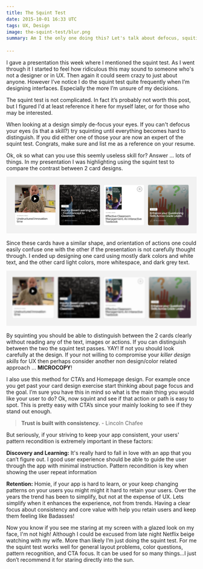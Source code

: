 ```yaml
---
title: The Squint Test
date: 2015-10-01 16:33 UTC
tags: UX, Design
image: the-squint-test/blur.png
summary: Am I the only one doing this? Let's talk about defocus, squiting, pattern recongition, contrast, and consistancy

---
```


I gave a presentation this week where I mentioned the squint test. As I went through it I started to feel how ridiculous this may sound to someone who's not a designer or in UX. Then again it could seem crazy to just about anyone. However I’ve notice I do the squint test quite frequently when I’m designing interfaces. Especially the more I’m unsure of my decisions.

The squint test is not complicated. In fact it’s probably not worth this post, but I figured I'd at least reference it here for myself later, or for those who may be interested.

When looking at a design simply de-focus your eyes. If you can't defocus your eyes (is that a skill?) try squinting until everything becomes hard to distinguish. If you did either one of those your are now an expert of the squint test. Congrats, make sure and list me as a reference on your resume.

Ok, ok so what can you use this seemly useless skill for? Answer ... lots of things. In my presentation I was highlighting using the squint test to compare the contrast between 2 card designs.

![Cards](the-squint-test/cards.png)

Since these cards have a similar shape, and orientation of actions one could easily confuse one with the other if the presentation is not carefully thought through. I ended up designing one card using mostly dark colors and white text, and the other card light colors, more whitespace, and dark grey text.

![Cards](the-squint-test/blur.png)

By squinting you should be able to distinguish between the 2 cards clearly without reading any of the text, images or actions. If you can distinguish between the two the squint test passes. YAY! If not you should look carefully at the design. If your not willing to compromise your *killer design skills* for UX then perhaps consider another non design/color related approach ... **MICROCOPY**!

I also use this method for CTA’s and Homepage design. For example once you get past your card design exercise start thinking about page focus and the goal. I’m sure you have this in mind so what is the main thing you would like your user to do? Ok, now squint and see if that action or path is easy to spot. This is pretty easy with CTA’s since your mainly looking to see if they stand out enough.

> **Trust is built with consistency.** - Lincoln Chafee

But seriously, if your striving to keep your app consistent, your users' pattern recondition is extremely important in these factors:

**Discovery and Learning:** It's really hard to fall in love with an app that you can’t figure out. I good user experience should be able to guide the user through the app with minimal instruction. Pattern recondition is key when showing the user repeat information

**Retention:** Homie, if your app is hard to learn, or your keep changing patterns on your users you might might it hard to retain your users. Over the years the trend has been to simplify, but not at the expense of UX. Lets simplify when it enhances the experience, not from trends. Having a clear focus about consistency and core value with help you retain users and keep them feeling like Badasses!

Now you know if you see me staring at my screen with a glazed look on my face, I'm not high! Although I could be excused from late night Netflix beige watching with my wife. More than likely I’m just doing the squint test. For me the squint test works well for general layout problems, color questions, pattern recognition, and CTA focus. It can be used for so many things…I just don’t recommend it for staring directly into the sun.
